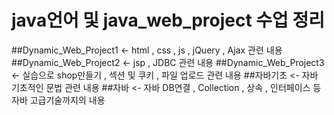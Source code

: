# java언어 및 java_web_project 수업 정리

##Dynamic_Web_Project1 <- html , css , js , jQuery , Ajax 관련 내용
##Dynamic_Web_Project2 <- jsp , JDBC 관련 내용
##Dynamic_Web_Project3 <- 실습으로 shop만들기 , 섹션 및 쿠키 , 파일 업로드 관련 내용
##자바기초 <- 자바 기초적인 문법 관련 내용
##자바 <- 자바 DB연결 , Collection , 상속 , 인터페이스 등 자바 고급기술까지의 내용
